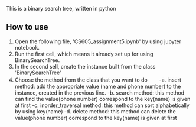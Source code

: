 This is a binary search tree, written in python

## How to use
1. Open the following file, 'CS605_assignment5.ipynb' by using jupyter notebook.
2. Run the first cell, which means it already set up for using BinarySearchTree.
3. In the second sell, create the instance built from the class 'BinarySearchTree'
4. Choose the method from the class that you want to do　　
   -a. insert method: add the appropriate value (name and phone number) to the instance, created in the previous line.
   -b. search method: this method can find the value(phone number) correspond to the key(name) is given at first
   -c. inorder_traversal method: this method can sort alphabetically by using key(name)
   -d. delete method: this method can delete the value(phone number) correspond to the key(name) is given at first
